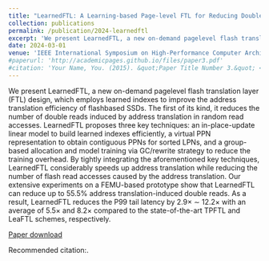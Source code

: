 ```yaml
---
title: "LearnedFTL: A Learning-based Page-level FTL for Reducing Double Reads in Flash-based SSDs"
collection: publications
permalink: /publication/2024-learnedftl
excerpt: 'We present LearnedFTL, a new on-demand pagelevel flash translation layer (FTL) design, which employs learned indexes to improve the address translation efficiency of flashbased SSDs. The first of its kind, it reduces the number of double reads induced by address translation in random read accesses. LearnedFTL proposes three key techniques…'
date: 2024-03-01
venue: 'IEEE International Symposium on High-Performance Computer Architecture (HPCA)'
#paperurl: 'http://academicpages.github.io/files/paper3.pdf'
#citation: 'Your Name, You. (2015). &quot;Paper Title Number 3.&quot; <i>Journal 1</i>. 1(3).'
---
```

We present LearnedFTL, a new on-demand pagelevel flash translation layer (FTL) design, which employs learned indexes to improve the address translation efficiency of flashbased SSDs. The first of its kind, it reduces the number of double reads induced by address translation in random read accesses. LearnedFTL proposes three key techniques: an in-place-update linear model to build learned indexes efficiently, a virtual PPN representation to obtain contiguous PPNs for sorted LPNs, and a group-based allocation and model training via GC/rewrite strategy to reduce the training overhead. By tightly integrating the aforementioned key techniques, LearnedFTL considerably speeds up address translation while reducing the number of flash read accesses caused by the address translation. Our extensive experiments on a FEMU-based prototype show that LearnedFTL can reduce up to 55.5% address translation-induced double reads. As a result, LearnedFTL reduces the P99 tail latency by 2.9× ∼ 12.2× with an average of 5.5× and 8.2× compared to the state-of-the-art TPFTL and LeaFTL schemes, respectively.

[Paper download](N/A)

Recommended citation:.